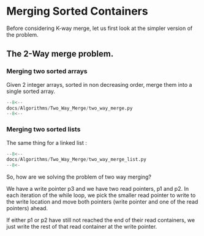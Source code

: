 # Merging Sorted Containers

Before considering K-way merge, let us first look at the simpler version of the problem.

## The 2-Way merge problem.

### Merging two sorted arrays

Given 2 integer arrays, sorted in non decreasing order, merge them into a single sorted array. 


```python
--8<--
docs/Algorithms/Two_Way_Merge/two_way_merge.py
--8<--
```

### Merging two sorted lists

The same thing for a linked list :

```python
--8<--
docs/Algorithms/Two_Way_Merge/two_way_merge_list.py
--8<-
```


So, how are we solving the problem of two way merging?

We have a write pointer p3 and we have two read pointers, p1 and p2.
In each iteration of the while loop, we pick the smaller read pointer to write to the write location and move both pointers (write pointer and one of the read pointers) ahead.

If either p1 or p2 have still not reached the end of their read containers, we just write the rest of that read container at the write pointer.
